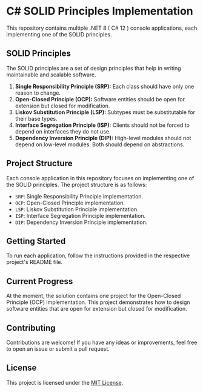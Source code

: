 # C# SOLID Principles Implementation

This repository contains multiple .NET 8 ( C# 12 ) console applications, each implementing one of the SOLID principles.

## SOLID Principles

The SOLID principles are a set of design principles that help in writing maintainable and scalable software.

1. **Single Responsibility Principle (SRP):** Each class should have only one reason to change.
2. **Open-Closed Principle (OCP):** Software entities should be open for extension but closed for modification.
3. **Liskov Substitution Principle (LSP):** Subtypes must be substitutable for their base types.
4. **Interface Segregation Principle (ISP):** Clients should not be forced to depend on interfaces they do not use.
5. **Dependency Inversion Principle (DIP):** High-level modules should not depend on low-level modules. Both should depend on abstractions.

## Project Structure

Each console application in this repository focuses on implementing one of the SOLID principles. The project structure is as follows:

- `SRP`: Single Responsibility Principle implementation.
- `OCP`: Open-Closed Principle implementation.
- `LSP`: Liskov Substitution Principle implementation.
- `ISP`: Interface Segregation Principle implementation.
- `DIP`: Dependency Inversion Principle implementation.

## Getting Started

To run each application, follow the instructions provided in the respective project's README file.

## Current Progress

At the moment, the solution contains one project for the Open-Closed Principle (OCP) implementation. This project demonstrates how to design software entities that are open for extension but closed for modification.

## Contributing

Contributions are welcome! If you have any ideas or improvements, feel free to open an issue or submit a pull request.

## License

This project is licensed under the [MIT License](LICENSE).